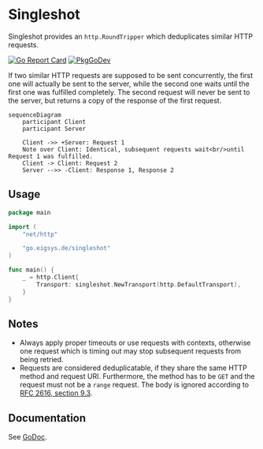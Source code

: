 # Singleshot

Singleshot provides an `http.RoundTripper` which deduplicates similar HTTP requests.

[![Go Report Card](https://goreportcard.com/badge/go.eigsys.de/singleshot)](https://goreportcard.com/report/go.eigsys.de/singleshot)
[![PkgGoDev](https://pkg.go.dev/badge/go.eigsys.de/singleshot)](https://pkg.go.dev/go.eigsys.de/singleshot)

If two similar HTTP requests are supposed to be sent concurrently, the first one will actually be sent to the server, while the second one waits until the first one was fulfilled completely.
The second request will never be sent to the server, but returns a copy of the response of the first request.

```mermaid
sequenceDiagram
    participant Client
    participant Server
    
    Client ->> +Server: Request 1
    Note over Client: Identical, subsequent requests wait<br/>until Request 1 was fulfilled.
    Client -> Client: Request 2
    Server -->> -Client: Response 1, Response 2
```

## Usage

```go
package main

import (
	"net/http"

	"go.eigsys.de/singleshot"
)

func main() {
	_ = http.Client{
		Transport: singleshot.NewTransport(http.DefaultTransport),
	}
}
```

## Notes

* Always apply proper timeouts or use requests with contexts, otherwise one request which is timing out may stop subsequent requests from being retried.
* Requests are considered deduplicatable, if they share the same HTTP method and request URI. Furthermore, the method has to be `GET` and the request must not be a `range` request. The body is ignored according to [RFC 2616, section 9.3](https://www.rfc-editor.org/rfc/rfc2616#section-9.3).

## Documentation

See [GoDoc](https://godoc.org/go.eigsys.de/singleshot).
